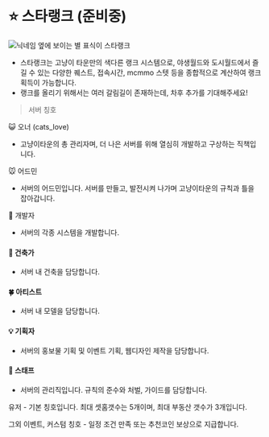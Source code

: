 # ⭐ 스타랭크 (준비중)

![닉네임 옆에 보이는 별 표식이 스타랭크](../../.gitbook/assets/2022-07-24\_21.54.35.png)

* 스타랭크는 고냥이 타운만의 색다른 랭크 시스템으로,  야생월드와 도시월드에서 즐길 수 있는 다양한 퀘스트, 접속시간, mcmmo 스텟 등을 종합적으로 계산하여 랭크 획득이 가능합니다.
* 랭크를 올리기 위해서는 여러 갈림길이 존재하는데, 차후 추가를 기대해주세요!



> 서버 칭호&#x20;

😺 오너 (cats\_love)

* 고냥이타운의 총 관리자며, 더 나은 서버를 위해 열심히 개발하고 구상하는 직책입니다.

🐭 어드민

* 서버의 어드민입니다. 서버를 만들고, 발전시켜 나가며 고냥이타운의 규칙과 틀을 잡아갑니다.

🐶 개발자&#x20;

* 서버의 각종 시스템을 개발합니다.

#### 🏢 건축가&#x20;

* 서버 내 건축을 담당합니다.

#### 🍀 아티스트

* 서버 내 모델을 담당합니다.&#x20;

#### 💡 기획자

* 서버의 홍보물 기획 및 이벤트 기획, 웹디자인 제작을 담당합니다.

#### 🌟 스태프&#x20;

* 서버의 관리직입니다. 규칙의 준수와 처벌, 가이드를 담당합니다.&#x20;



유저 - 기본 칭호입니다. 최대 셋홈갯수는 5개이며, 최대 부동산 갯수가 3개입니다.&#x20;

그외 이벤트, 커스텀 칭호 - 일정 조건 만족 또는 추천코인 보상으로 지급합니다.&#x20;
